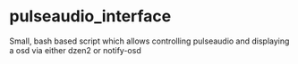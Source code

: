 pulseaudio_interface
====================

Small, bash based script which allows controlling pulseaudio and displaying a osd via either dzen2 or notify-osd